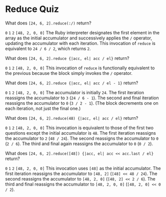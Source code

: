 # Reduce Quiz

<quiz>
  <question>
      <p>What does <code>[24, 6, 2].reduce(:/)</code> return?</p>
      <answer><code>0</code></answer>
      <answer><code>1</code></answer>
      <answer correct><code>2</code></answer>
      <answer><code>[48, 2, 0, 0]</code></answer>
      <explanation>The Ruby interpreter designates the first element in the array as the initial accumulator and successively applies the <code>/</code> operator, updating the accumulator with each iteration. This invocation of <code>reduce</code> is equivalent to <code>24 / 6 / 2</code>, which returns <code>2</code>.</explanation>
  </question>
</quiz>

<quiz>
  <question>
      <p>What does <code>[24, 6, 2].reduce {|acc, el| acc / el}</code> return?</p>
      <answer><code>0</code></answer>
      <answer><code>1</code></answer>
      <answer correct><code>2</code></answer>
      <answer><code>[48, 2, 0, 0]</code></answer>
      <explanation>This invocation of <code>reduce</code> is functionally equivalent to the previous because the block simply invokes the <code>/</code> operator.</explanation>
  </question>
</quiz>

<quiz>
  <question>
      <p>What does <code>[24, 6, 2].reduce {|acc, el| acc / el - 1}</code> return?</p>
      <answer correct><code>0</code></answer>
      <answer><code>1</code></answer>
      <answer><code>2</code></answer>
      <answer><code>[48, 2, 0, 0]</code></answer>
      <explanation>The accumulator is initially <code>24</code>. The first iteration reassigns the accumulator to <code>3</code> (<code>24 / 6 - 1</code>). The second and final iteration reassigns the accumulator to <code>0</code> (<code>3 / 2 - 1</code>). (The block decrements one on each iteration, not just the final one.) </explanation>
  </question>
</quiz>

<quiz>
  <question>
      <p>What does <code>[24, 6, 2].reduce(48) {|acc, el| acc / el}</code> return?</p>
      <answer correct><code>0</code></answer>
      <answer><code>1</code></answer>
      <answer><code>2</code></answer>
      <answer><code>[48, 2, 0, 0]</code></answer>
      <explanation>This invocation is equivalent to those of the first two questions except the initial accumulator is <code>48</code>. The first iteration reassigns the accumulator to <code>2</code> (<code>48 / 24</code>). The second reassigns the accumulator to <code>0</code> (<code>2 / 6</code>). The third and final again reassigns the accumulator to <code>0</code> (<code>0 / 2</code>).</explanation>
  </question>
</quiz>

<quiz>
  <question>
      <p>What does <code>[24, 6, 2].reduce([48]) {|acc, el| acc << acc.last / el}</code> return?</p>
      <answer><code>0</code></answer>
      <answer><code>1</code></answer>
      <answer><code>2</code></answer>
      <answer correct><code>[48, 2, 0, 0]</code></answer>
      <explanation>This invocation uses <code>[48]</code> as the initial accumulator. The first iteration reassigns the accumulator to <code>[48, 2]</code> (<code>[48] << 48 / 24</code>). The second reassigns the accumulator to <code>[48, 2, 0]</code> (<code>[48, 2] << 2 / 6</code>). The third and final reassigns the accumulator to <code>[48, 2, 0, 0]</code> (<code>[48, 2, 0] << 0 / 2</code>).</explanation>
  </question>
</quiz>
